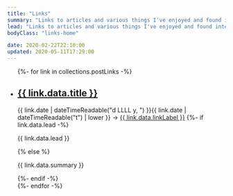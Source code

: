 ```yaml
---
title: "Links"
summary: "Links to articles and various things I've enjoyed and found interesting. Technical and non-technical. Quite a few of them offer perspectives / advice I appreciate."
lead: "Links to articles and various things I've enjoyed and found interesting. Technical and non-technical. Quite a few of them offer perspectives / advice I appreciate."
bodyClass: "links-home"

date: 2020-02-22T22:10:00
updated: 2020-05-11T17:29:00
---
```


<ul class="[ flow ] [ links__list ]">
{%- for link in collections.postLinks -%}
  <li class="[ links__list-item ]">
    <article class="[ links__summary ]">
      <h2><a href="{{ link.url }}">{{ link.data.title }}</a></h2>
      <time datetime="{{ link.date | dateTime }}">{{ link.date | dateTimeReadable("d LLLL y, ") }}{{ link.date | dateTimeReadable("t") | lower }}</time>
      <span> &rarr; <a href="{{ link.data.linkExternal }}" rel="external">{{ link.data.linkLabel }}</a></span>
      {%- if link.data.lead -%}
        <p>{{ link.data.lead }}</p>
      {% else %}
        <p>{{ link.data.summary }}</p>
      {%- endif -%}
    </article>
  </li>
{%- endfor -%}
</ul>
